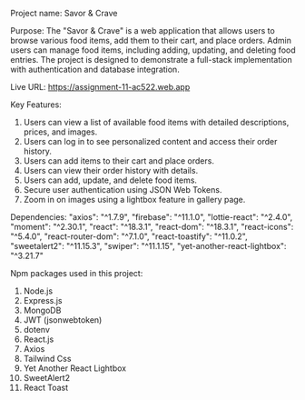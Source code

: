 Project name: Savor & Crave

Purpose: The "Savor & Crave" is a web application that allows users to browse various food items, add them to their cart, and place orders. Admin users can manage food items, including adding, updating, and deleting food entries. The project is designed to demonstrate a full-stack implementation with authentication and database integration.

Live URL: https://assignment-11-ac522.web.app


Key Features: 
1. Users can view a list of available food items with detailed descriptions, prices, and images.
2. Users can log in to see personalized content and access their order history.
3. Users can add items to their cart and place orders.
4. Users can view their order history with details.
5. Users can add, update, and delete food items.
6. Secure user authentication using JSON Web Tokens.
7. Zoom in on images using a lightbox feature in gallery page.

Dependencies: 
    "axios": "^1.7.9",
    "firebase": "^11.1.0",
    "lottie-react": "^2.4.0",
    "moment": "^2.30.1",
    "react": "^18.3.1",
    "react-dom": "^18.3.1",
    "react-icons": "^5.4.0",
    "react-router-dom": "^7.1.0",
    "react-toastify": "^11.0.2",
    "sweetalert2": "^11.15.3",
    "swiper": "^11.1.15",
    "yet-another-react-lightbox": "^3.21.7"
  
   

Npm packages used in this project: 
1. Node.js
2. Express.js
3. MongoDB
4. JWT (jsonwebtoken)
5. dotenv
6. React.js
7. Axios
8. Tailwind Css
9. Yet Another React Lightbox
10. SweetAlert2
11. React Toast
